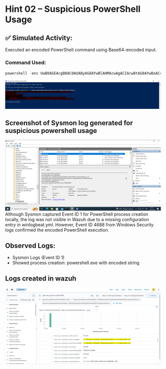 # Hint 02 – Suspicious PowerShell Usage

## ✅ Simulated Activity:
Executed an encoded PowerShell command using Base64-encoded input.

### Command Used:
```powershell
powershell -enc UwB0AGEAcgB0AC0AUAByAG8AYwBlAHMAcwAgACIAcwBtAG8AYwBoAC4AZQB4AGUAIgA=
```
![suspisious powershell usage](https://github.com/alj-v/cyber-intern-phase-1/blob/main/screenshots/hint02_suspicious_powershell_usage.png)

## Screenshot of Sysmon log generated for suspicious powershell usage
![suspicious powershell usage logs](https://github.com/alj-v/cyber-intern-phase-1/blob/main/screenshots/hint02_suspicious_powershell_usage_log.png)
Although Sysmon captured Event ID 1 for PowerShell process creation locally, the log was not visible in Wazuh due to a missing configuration entry in winlogbeat.yml. However, Event ID 4688 from Windows Security logs confirmed the encoded PowerShell execution.

## Observed Logs:
- Sysmon Logs (Event ID 1)
- Showed process creation: powershell.exe with encoded string

## Logs created in wazuh
![suspicious powershell usage lgs in wazuh](https://github.com/alj-v/cyber-intern-phase-1/blob/main/screenshots/hint02_suspicious_powershell_usage_logs_in_wazuh.png)
